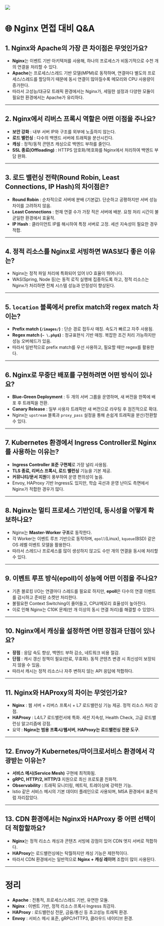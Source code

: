 ![](https://velog.velcdn.com/images/ohoh7391/post/6d4c2504-b856-4037-8948-bd92627422a9/image.png)

# 🌐 Nginx 면접 대비 Q&A

## 1. Nginx와 Apache의 가장 큰 차이점은 무엇인가요?
- **Nginx**는 이벤트 기반 아키텍처를 사용해, 하나의 프로세스가 비동기적으로 수천 개의 연결을 처리할 수 있다.  
- **Apache**는 프로세스/스레드 기반 모델(MPM)로 동작하며, 연결마다 별도의 프로세스/스레드를 할당하기 때문에 동시 연결이 많아질수록 메모리와 CPU 사용량이 증가한다.  
- 따라서 고성능/대규모 트래픽 환경에서는 Nginx가, 세밀한 설정과 다양한 모듈이 필요한 환경에서는 Apache가 유리하다.  

---

## 2. Nginx에서 리버스 프록시 역할은 어떤 이점을 주나요?
- **보안 강화** : 내부 서버 IP와 구조를 외부에 노출하지 않는다.  
- **로드 밸런싱** : 다수의 백엔드 서버에 트래픽을 분산시킨다.  
- **캐싱** : 정적/동적 콘텐츠 캐싱으로 백엔드 부하를 줄인다.  
- **SSL 종료(Offloading)** : HTTPS 암호화/복호화를 Nginx에서 처리하여 백엔드 부담 완화.  

---

## 3. 로드 밸런싱 전략(Round Robin, Least Connections, IP Hash)의 차이점은?
- **Round Robin** : 순차적으로 서버에 분배 (기본값). 단순하고 공평하지만 서버 성능 차이를 고려하지 않음.  
- **Least Connections** : 현재 연결 수가 가장 적은 서버에 배분. 요청 처리 시간이 불균일한 환경에서 효율적.  
- **IP Hash** : 클라이언트 IP를 해시하여 특정 서버로 고정. 세션 지속성이 필요한 경우 적합.  

---

## 4. 정적 리소스를 Nginx로 서빙하면 WAS보다 좋은 이유는?
- Nginx는 정적 파일 처리에 특화되어 있어 I/O 효율이 뛰어나다.  
- WAS(Spring, Node 등)는 동적 로직 실행에 집중하도록 하고, 정적 리소스는 Nginx가 처리하면 전체 시스템 성능과 안정성이 향상된다.  

---

## 5. `location` 블록에서 prefix match와 regex match 차이는?
- **Prefix match (`/images/`)** : 단순 경로 접두사 매칭. 속도가 빠르고 자주 사용됨.  
- **Regex match (`~ \.php$`)** : 정규표현식 기반 매칭. 복잡한 조건 처리 가능하지만 성능 오버헤드가 있음.  
- 따라서 일반적으로 prefix match를 우선 사용하고, 필요할 때만 regex를 활용한다.  

---

## 6. Nginx로 무중단 배포를 구현하려면 어떤 방식이 있나요?
- **Blue-Green Deployment** : 두 개의 서버 그룹을 운영하며, 새 버전을 한쪽에 배포 후 트래픽을 전환.  
- **Canary Release** : 일부 사용자 트래픽만 새 버전으로 라우팅 후 점진적으로 확대.  
- Nginx는 `upstream` 블록과 `proxy_pass` 설정을 통해 손쉽게 트래픽을 분산/전환할 수 있다.  

---

## 7. Kubernetes 환경에서 Ingress Controller로 Nginx를 사용하는 이유는?
- **Ingress Controller 표준 구현체**로 가장 널리 사용됨.  
- **TLS 종료, 리버스 프록시, 로드 밸런싱** 기능을 기본 제공.  
- **커뮤니티/문서 지원**이 풍부하여 운영 편의성이 높음.  
- Envoy, HAProxy 기반 Ingress도 있지만, 학습 곡선과 운영 난이도 측면에서 Nginx가 적합한 경우가 많다.  

---

## 8. Nginx는 멀티 프로세스 기반인데, 동시성을 어떻게 확보하나요?
- Nginx는 **Master-Worker 구조**로 동작한다.  
- 각 Worker는 이벤트 루프 기반으로 동작하며, `epoll`(Linux), `kqueue`(BSD) 같은 OS 레벨 이벤트 모델을 활용한다.  
- 따라서 스레드나 프로세스를 많이 생성하지 않고도 수만 개의 연결을 동시에 처리할 수 있다.  

---

## 9. 이벤트 루프 방식(epoll)이 성능에 어떤 이점을 주나요?
- 기존 블로킹 I/O는 연결마다 스레드를 필요로 하지만, **epoll**은 다수의 연결 이벤트를 감시하고 준비된 소켓만 처리한다.  
- 불필요한 Context Switching이 줄어들고, CPU/메모리 효율성이 높아진다.  
- 이로 인해 Nginx는 C10K 문제(만 개 이상의 동시 연결 처리)를 해결할 수 있었다.  

---

## 10. Nginx에서 캐싱을 설정하면 어떤 장점과 단점이 있나요?
- **장점** : 응답 속도 향상, 백엔드 부하 감소, 네트워크 비용 절감.  
- **단점** : 캐시 갱신 정책이 필요(만료, 무효화). 동적 콘텐츠 변경 시 최신성이 보장되지 않을 수 있음.  
- 따라서 캐시는 정적 리소스나 자주 변하지 않는 API 응답에 적합하다.  

---

## 11. Nginx와 HAProxy의 차이는 무엇인가요?
- **Nginx** : 웹 서버 + 리버스 프록시 + L7 로드밸런싱 기능 제공. 정적 리소스 처리 강점.  
- **HAProxy** : L4/L7 로드밸런서에 특화. 세션 지속성, Health Check, 고급 로드밸런싱 알고리즘에 강점.  
- 요약 : **Nginx는 범용 프록시/웹서버**, **HAProxy는 로드밸런싱 전문 도구**.  

---

## 12. Envoy가 Kubernetes/마이크로서비스 환경에서 각광받는 이유는?
- **서비스 메시(Service Mesh)** 구현에 최적화됨.  
- **gRPC, HTTP/2, HTTP/3** 지원으로 최신 프로토콜 친화적.  
- **Observability** : 트래픽 모니터링, 메트릭, 트레이싱에 강력한 기능.  
- Istio 같은 서비스 메시의 기본 데이터 플레인으로 사용되며, MSA 환경에서 표준처럼 자리잡았다.  

---

## 13. CDN 환경에서는 Nginx와 HAProxy 중 어떤 선택이 더 적합할까요?
- **Nginx**는 정적 리소스 캐싱과 콘텐츠 서빙에 강점이 있어 CDN 엣지 서버로 적합하다.  
- **HAProxy**는 로드밸런싱에는 탁월하지만 캐싱 기능은 제한적이다.  
- 따라서 CDN 환경에서는 일반적으로 **Nginx + 캐싱 레이어** 조합이 많이 사용된다.  

---

# 정리
- **Apache** : 전통적, 프로세스/스레드 기반, 유연한 모듈.  
- **Nginx** : 이벤트 기반, 정적 리소스·프록시·Ingress 최강자.  
- **HAProxy** : 로드밸런싱 전문, 금융/통신 등 초고성능 트래픽 환경.  
- **Envoy** : 서비스 메시 표준, gRPC/HTTP3, 클라우드 네이티브 환경.  

